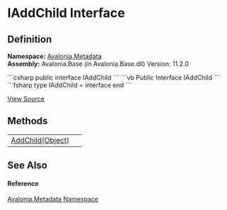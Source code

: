 # IAddChild Interface




## Definition
**Namespace:** <a href="N_Avalonia_Metadata">Avalonia.Metadata</a>  
**Assembly:** Avalonia.Base (in Avalonia.Base.dll) Version: 11.2.0

<Tabs groupId="api-code-preview">
<TabItem value="csharp" label="C#">
```csharp
public interface IAddChild
```
</TabItem>
<TabItem value="vb" label="VB">
```vb
Public Interface IAddChild
```
</TabItem>
<TabItem value="fsharp" label="F#">
```fsharp
type IAddChild = interface end
```
</TabItem>
</Tabs>



<a href="https://github.com/AvaloniaUI/Avalonia/tree/master/src/Avalonia.Base/Metadata/IAddChild.cs" title="View the source code">View Source</a>



## Methods
<table>
<tr>
<td><a href="M_Avalonia_Metadata_IAddChild_AddChild">AddChild(Object)</a></td>
<td> </td>
</tr>
</table>

## See Also


#### Reference
<a href="N_Avalonia_Metadata">Avalonia.Metadata Namespace</a>  

